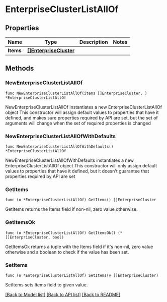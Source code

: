 # EnterpriseClusterListAllOf

## Properties

Name | Type | Description | Notes
------------ | ------------- | ------------- | -------------
**Items** | [**[]EnterpriseCluster**](EnterpriseCluster.md) |  | 

## Methods

### NewEnterpriseClusterListAllOf

`func NewEnterpriseClusterListAllOf(items []EnterpriseCluster, ) *EnterpriseClusterListAllOf`

NewEnterpriseClusterListAllOf instantiates a new EnterpriseClusterListAllOf object
This constructor will assign default values to properties that have it defined,
and makes sure properties required by API are set, but the set of arguments
will change when the set of required properties is changed

### NewEnterpriseClusterListAllOfWithDefaults

`func NewEnterpriseClusterListAllOfWithDefaults() *EnterpriseClusterListAllOf`

NewEnterpriseClusterListAllOfWithDefaults instantiates a new EnterpriseClusterListAllOf object
This constructor will only assign default values to properties that have it defined,
but it doesn't guarantee that properties required by API are set

### GetItems

`func (o *EnterpriseClusterListAllOf) GetItems() []EnterpriseCluster`

GetItems returns the Items field if non-nil, zero value otherwise.

### GetItemsOk

`func (o *EnterpriseClusterListAllOf) GetItemsOk() (*[]EnterpriseCluster, bool)`

GetItemsOk returns a tuple with the Items field if it's non-nil, zero value otherwise
and a boolean to check if the value has been set.

### SetItems

`func (o *EnterpriseClusterListAllOf) SetItems(v []EnterpriseCluster)`

SetItems sets Items field to given value.



[[Back to Model list]](../README.md#documentation-for-models) [[Back to API list]](../README.md#documentation-for-api-endpoints) [[Back to README]](../README.md)


